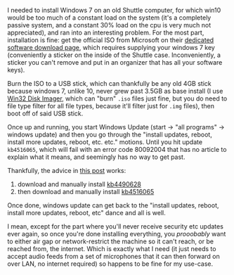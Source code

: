 I needed to install Windows 7 on an old Shuttle computer, for which win10 would be too much of a constant load on the system (it's a completely passive system, and a constant 30% load on the cpu is very much not appreciated), and ran into an interesting problem. For the most part, installation is fine: get the official ISO from Microsoft on their [dedicated software download page](https://www.microsoft.com/en-ca/software-download/windows7), which requires supplying your windows 7 key (conveniently a sticker on the inside of the Shuttle case. Inconveniently, a sticker you can't remove and put in an organizer that has all your software keys).

Burn the ISO to a USB stick, which can thankfully be any old 4GB stick because windows 7, unlike 10, never grew past 3.5GB as base install (I use [Win32 Disk Imager](https://sourceforge.net/projects/win32diskimager/), which can "burn" `.iso` files just fine, but you do need to file type filter for all file types, because it'll filter just for `.img` files), then boot off of said USB stick.

Once up and running, you start Windows Update (start → "all programs" → windows update) and then you go through the "install updates, reboot, install more updates, reboot, etc. etc." motions. Until you hit update `kb4516065`, which will fail with an error code 80092004 that has no article to explain what it means, and seemingly has no way to get past.

Thankfully, the advice in [this post](https://answers.microsoft.com/en-us/windows/forum/windows_7-update/kb4516065-installation-fails-with-error-80092004/ef9994ee-7820-436e-b18f-001ae53edf28) works: 

1. download and manually install [kb4490628](https://www.catalog.update.microsoft.com/search.aspx?q=kb4490628)
2. then download and manually install [kb4516065](https://www.catalog.update.microsoft.com/Search.aspx?q=kb4516065)

Once done, windows update can get back to the "install updates, reboot, install more updates, reboot, etc" dance and all is well.

I mean, except for the part where you'll never receive security etc updates ever again, so once you're done installing everything, you _prooobably_ want to either air gap or network-restrict the machine so it can't reach, or be reached from, the internet. Which is exactly what I need (it just needs to accept audio feeds from a set of microphones that it can then forward on over LAN, no internet required) so happens to be fine for my use-case.